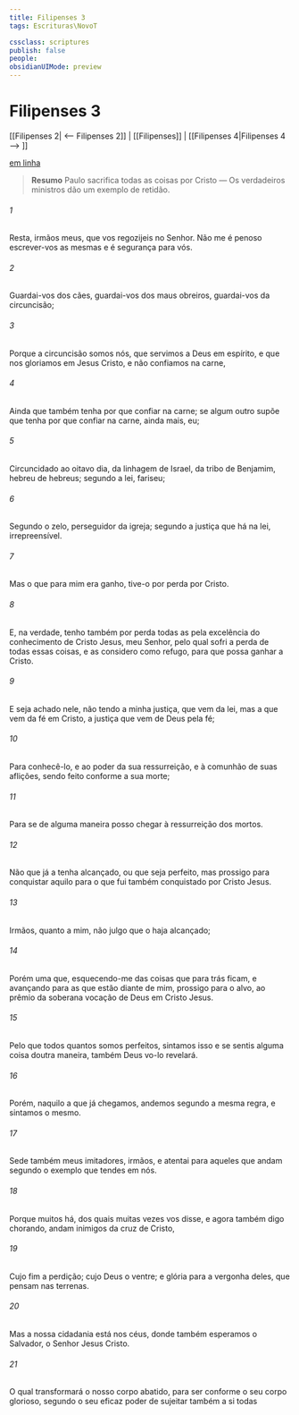 ```yaml
---
title: Filipenses 3
tags: Escrituras\NovoT

cssclass: scriptures
publish: false
people:
obsidianUIMode: preview
---
```


# Filipenses 3
[[Filipenses 2| <-- Filipenses 2]] | [[Filipenses]] | [[Filipenses 4|Filipenses 4 --> ]]

[em linha](https://churchofjesuschrist.org/study/scriptures/nt/philip/3?lang=por)

> __Resumo__
Paulo sacrifica todas as coisas por Cristo — Os verdadeiros ministros dão um exemplo de retidão.

###### 1 
Resta, irmãos meus, que vos regozijeis no Senhor. Não me é penoso escrever-vos as mesmas  e é segurança para vós.

###### 2 
Guardai-vos dos cães, guardai-vos dos maus obreiros, guardai-vos da circuncisão;

###### 3 
Porque a circuncisão somos nós, que servimos a Deus em espírito, e que nos gloriamos em Jesus Cristo, e não confiamos na carne,

###### 4 
Ainda que também tenha por que confiar na carne; se algum outro supõe que tenha por que confiar na carne, ainda mais, eu;

###### 5 
Circuncidado ao oitavo dia, da linhagem de Israel, da tribo de Benjamim, hebreu de hebreus; segundo a lei, fariseu;

###### 6 
Segundo o zelo, perseguidor da igreja; segundo a justiça que há na lei, irrepreensível.

###### 7 
Mas o que para mim era ganho, tive-o por perda por  Cristo.

###### 8 
E, na verdade, tenho também por perda todas as  pela excelência do conhecimento de Cristo Jesus, meu Senhor, pelo qual sofri a perda de todas essas coisas, e as considero como refugo, para que possa ganhar a Cristo.

###### 9 
E seja achado nele, não tendo a minha justiça, que vem da lei, mas a que vem da fé em Cristo,  a justiça que vem de Deus pela fé;

###### 10 
Para conhecê-lo, e ao poder da sua ressurreição, e à comunhão de suas aflições, sendo feito conforme a sua morte;

###### 11 
Para  se de alguma maneira posso chegar à ressurreição dos mortos.

###### 12 
Não que já a tenha alcançado, ou que seja perfeito, mas prossigo para conquistar aquilo para o que fui também conquistado por Cristo Jesus.

###### 13 
Irmãos, quanto a mim, não julgo que o haja alcançado;

###### 14 
Porém uma  que, esquecendo-me das coisas que para trás ficam, e avançando para as que estão diante de mim, prossigo para o alvo, ao prêmio da soberana vocação de Deus em Cristo Jesus.

###### 15 
Pelo que todos quantos  somos perfeitos, sintamos isso  e se sentis alguma coisa doutra maneira, também Deus vo-lo revelará.

###### 16 
Porém, naquilo a que já chegamos, andemos segundo a mesma regra, e sintamos o mesmo.

###### 17 
Sede também meus imitadores, irmãos, e atentai para aqueles que andam segundo o exemplo que tendes em nós.

###### 18 
Porque muitos há, dos quais muitas vezes vos disse, e agora também digo chorando,  andam  inimigos da cruz de Cristo,

###### 19 
Cujo fim  a perdição; cujo Deus  o ventre; e  glória  para a vergonha deles, que  pensam nas  terrenas.

###### 20 
Mas a nossa cidadania está nos céus, donde também esperamos o Salvador, o Senhor Jesus Cristo.

###### 21 
O qual transformará o nosso corpo abatido, para ser conforme o seu corpo glorioso, segundo o seu eficaz poder de sujeitar também a si todas 

